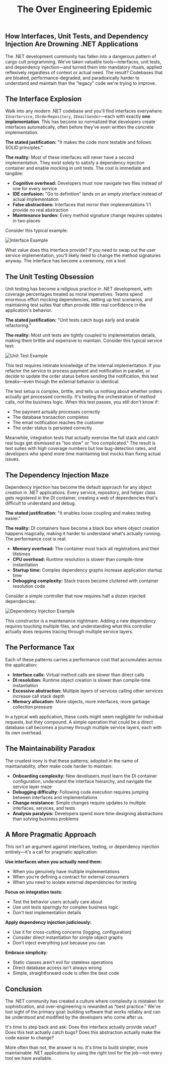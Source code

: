 ﻿---
layout: post
title: The Over Engineering Epidemic
---
## How Interfaces, Unit Tests, and Dependency Injection Are Drowning .NET Applications

The .NET development community has fallen into a dangerous pattern of cargo cult programming. We've taken valuable tools—interfaces, unit tests, and dependency injection—and turned them into mandatory rituals, applied reflexively regardless of context or actual need. The result? Codebases that are bloated, performance-degraded, and paradoxically harder to understand and maintain than the "legacy" code we're trying to improve.

## The Interface Explosion

Walk into any modern .NET codebase and you'll find interfaces everywhere. `IUserService`, `IOrderRepository`, `IEmailSender`—each with exactly **one implementation**. This has become so normalized that developers create interfaces automatically, often before they've even written the concrete implementation.

**The stated justification:** "It makes the code more testable and follows SOLID principles."

**The reality:** Most of these interfaces will never have a second implementation. They exist solely to satisfy a dependency injection container and enable mocking in unit tests. The cost is immediate and tangible:

- **Cognitive overhead:** Developers must now navigate two files instead of one for every service
- **IDE confusion:** "Go to definition" lands on an empty interface instead of actual implementation
- **False abstractions:** Interfaces that mirror their implementations 1:1 provide no real abstraction
- **Maintenance burden:** Every method signature change requires updates in two places

Consider this typical example:

![Interface Example](https://rumandcode.wordpress.com/wp-content/uploads/2025/07/image.png)

What value does this interface provide? If you need to swap out the user service implementation, you'll likely need to change the method signatures anyway. The interface has become a ceremony, not a tool.

## The Unit Testing Obsession

Unit testing has become a religious practice in .NET development, with coverage percentages treated as moral imperatives. Teams spend enormous effort mocking dependencies, setting up test scenarios, and maintaining test suites that often provide little real confidence in the application's behavior.

**The stated justification:** "Unit tests catch bugs early and enable refactoring."

**The reality:** Most unit tests are tightly coupled to implementation details, making them brittle and expensive to maintain. Consider this typical service test:

![Unit Test Example](https://rumandcode.wordpress.com/wp-content/uploads/2025/07/image-4.png)

This test requires intimate knowledge of the internal implementation. If you refactor the service to process payment and notification in parallel, or decide to update the order status before sending the notification, this test breaks—even though the external behavior is identical.

The test setup is complex, brittle, and tells us nothing about whether orders actually get processed correctly. It's testing the orchestration of method calls, not the business logic. When this test passes, you still don't know if:

- The payment actually processes correctly
- The database transaction completes
- The email notification reaches the customer
- The order status is persisted correctly

Meanwhile, integration tests that actually exercise the full stack and catch real bugs get dismissed as "too slow" or "too complicated." The result is test suites with high coverage numbers but low bug-detection rates, and developers who spend more time maintaining test mocks than fixing actual issues.

## The Dependency Injection Maze

Dependency injection has become the default approach for any object creation in .NET applications. Every service, repository, and helper class gets registered in the DI container, creating a web of dependencies that's difficult to understand and debug.

**The stated justification:** "It enables loose coupling and makes testing easier."

**The reality:** DI containers have become a black box where object creation happens magically, making it harder to understand what's actually running. The performance cost is real:

- **Memory overhead:** The container must track all registrations and their lifetimes
- **CPU overhead:** Runtime resolution is slower than compile-time instantiation
- **Startup time:** Complex dependency graphs increase application startup time
- **Debugging complexity:** Stack traces become cluttered with container resolution code

Consider a simple controller that now requires half a dozen injected dependencies:

![Dependency Injection Example](https://rumandcode.wordpress.com/wp-content/uploads/2025/07/image-2.png)

This constructor is a maintenance nightmare. Adding a new dependency requires touching multiple files, and understanding what this controller actually does requires tracing through multiple service layers.

## The Performance Tax

Each of these patterns carries a performance cost that accumulates across the application:

- **Interface calls:** Virtual method calls are slower than direct calls
- **DI resolution:** Runtime object creation is slower than compile-time instantiation
- **Excessive abstraction:** Multiple layers of services calling other services increase call stack depth
- **Memory allocation:** More objects, more interfaces, more garbage collection pressure

In a typical web application, these costs might seem negligible for individual requests, but they compound. A simple operation that could be a direct database call becomes a journey through multiple service layers, each with its own overhead.

## The Maintainability Paradox

The cruelest irony is that these patterns, adopted in the name of maintainability, often make code harder to maintain:

- **Onboarding complexity:** New developers must learn the DI container configuration, understand the interface hierarchy, and navigate the service layer maze
- **Debugging difficulty:** Following code execution requires jumping between interfaces and implementations
- **Change resistance:** Simple changes require updates to multiple interfaces, services, and tests
- **Analysis paralysis:** Developers spend more time designing abstractions than solving business problems

## A More Pragmatic Approach

This isn't an argument against interfaces, testing, or dependency injection entirely—it's a call for pragmatic application:

**Use interfaces when you actually need them:**

- When you genuinely have multiple implementations
- When you're defining a contract for external consumers
- When you need to isolate external dependencies for testing

**Focus on integration tests:**

- Test the behavior users actually care about
- Use unit tests sparingly for complex business logic
- Don't test implementation details

**Apply dependency injection judiciously:**

- Use it for cross-cutting concerns (logging, configuration)
- Consider direct instantiation for simple object graphs
- Don't inject everything just because you can

**Embrace simplicity:**

- Static classes aren't evil for stateless operations
- Direct database access isn't always wrong
- Simple, straightforward code is often the best code

## Conclusion

The .NET community has created a culture where complexity is mistaken for sophistication, and over-engineering is rewarded as "best practice." We've lost sight of the primary goal: building software that works reliably and can be understood and modified by the developers who come after us.

It's time to step back and ask: Does this interface actually provide value? Does this test actually catch bugs? Does this abstraction actually make the code easier to change?

More often than not, the answer is no. It's time to build simpler, more maintainable .NET applications by using the right tool for the job—not every tool we have available.